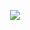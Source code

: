 <p align="center">
  <img src="https://raw.githubusercontent.com/haxeui/raylib-haxe/main/examples/waving-cubes/screen.png"/>
</p>
